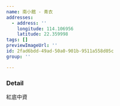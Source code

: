 ```yaml
---
name: 南小館 - 青衣
addresses:
  - address: ''
    longitude: 114.106956
    latitude: 22.359998
tags: []
previewImageUrl: ''
id: 2fad6bdd-49ad-50a0-901b-9511a558d05c
group: ''

---
```

### Detail
紅底中資
